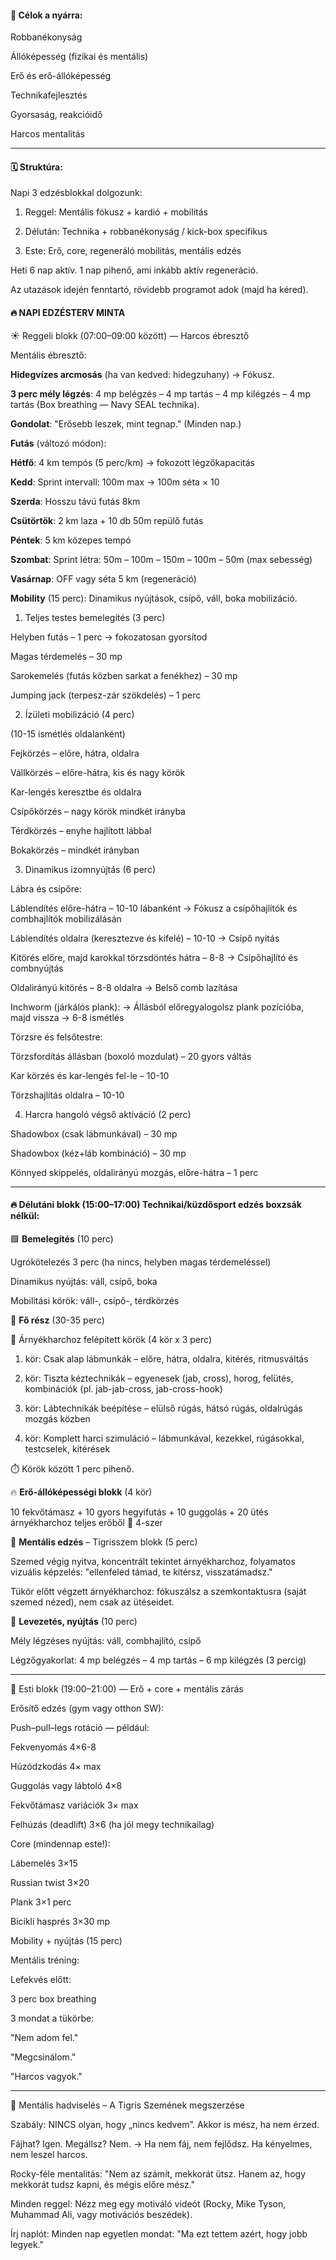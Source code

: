 
#### 🎯 Célok a nyárra:

Robbanékonyság

Állóképesség (fizikai és mentális)

Erő és erő-állóképesség

Technikafejlesztés

Gyorsaság, reakcióidő

Harcos mentalitás

---

#### 🗓️ Struktúra:

Napi 3 edzésblokkal dolgozunk:

1. Reggel: Mentális fókusz + kardió + mobilitás


2. Délután: Technika + robbanékonyság / kick-box specifikus


3. Este: Erő, core, regeneráló mobilitás, mentális edzés



Heti 6 nap aktív.
1 nap pihenő, ami inkább aktív regeneráció.

Az utazások idején fenntartó, rövidebb programot adok (majd ha kéred).

#### 🔥 NAPI EDZÉSTERV MINTA

☀️ Reggeli blokk (07:00–09:00 között) — Harcos ébresztő

Mentális ébresztő:

**Hidegvízes arcmosás** (ha van kedved: hidegzuhany) → Fókusz.

**3 perc mély légzés**: 4 mp belégzés – 4 mp tartás – 4 mp kilégzés – 4 mp tartás (Box breathing — Navy SEAL technika).

**Gondolat**: "Erősebb leszek, mint tegnap." (Minden nap.)


**Futás** (változó módon):

**Hétfő**: 4 km tempós (5 perc/km) → fokozott légzőkapacitás

**Kedd**: Sprint intervall: 100m max → 100m séta × 10

**Szerda**: Hosszu távú futás 8km

**Csütörtök**: 2 km laza + 10 db 50m repülő futás

**Péntek**: 5 km közepes tempó

**Szombat**: Sprint létra: 50m – 100m – 150m – 100m – 50m (max sebesség)

**Vasárnap**: OFF vagy séta 5 km (regeneráció)


**Mobility** (15 perc):
Dinamikus nyújtások, csípő, váll, boka mobilizáció.

 1. Teljes testes bemelegítés (3 perc)

Helyben futás – 1 perc → fokozatosan gyorsítod

Magas térdemelés – 30 mp

Sarokemelés (futás közben sarkat a fenékhez) – 30 mp

Jumping jack (terpesz-zár szökdelés) – 1 perc


2. Ízületi mobilizáció (4 perc)

(10-15 ismétlés oldalanként)

Fejkörzés – előre, hátra, oldalra

Vállkörzés – előre-hátra, kis és nagy körök

Kar-lengés keresztbe és oldalra

Csípőkörzés – nagy körök mindkét irányba

Térdkörzés – enyhe hajlított lábbal

Bokakörzés – mindkét irányban


 3. Dinamikus izomnyújtás (6 perc)

Lábra és csípőre:

Láblendítés előre-hátra – 10-10 lábanként
→ Fókusz a csípőhajlítók és combhajlítók mobilizálásán

Láblendítés oldalra (keresztezve és kifelé) – 10-10
→ Csípő nyitás

Kitörés előre, majd karokkal törzsdöntés hátra – 8-8
→ Csípőhajlító és combnyújtás

Oldalirányú kitörés – 8-8 oldalra
→ Belső comb lazítása

Inchworm (járkálós plank):
→ Állásból előregyalogolsz plank pozícióba, majd vissza → 6-8 ismétlés


Törzsre és felsőtestre:

Törzsfordítás állásban (boxoló mozdulat) – 20 gyors váltás

Kar körzés és kar-lengés fel-le – 10-10

Törzshajlítás oldalra – 10-10





 4. Harcra hangoló végső aktiváció (2 perc)

Shadowbox (csak lábmunkával) – 30 mp

Shadowbox (kéz+láb kombináció) – 30 mp

Könnyed skippelés, oldalirányú mozgás, előre-hátra – 1 perc



---

#### 🔥 Délutáni blokk (15:00–17:00) Technikai/küzdősport edzés boxzsák nélkül:

🟩 **Bemelegítés** (10 perc)

Ugrókötelezés 3 perc (ha nincs, helyben magas térdemeléssel)

Dinamikus nyújtás: váll, csípő, boka

Mobilitási körök: váll-, csípő-, térdkörzés

🥋 **Fő rész** (30-35 perc)

🔹 Árnyékharchoz felépített körök (4 kör x 3 perc)

1. kör: Csak alap lábmunkák – előre, hátra, oldalra, kitérés, ritmusváltás

2. kör: Tiszta kéztechnikák – egyenesek (jab, cross), horog, felütés, kombinációk (pl. jab-jab-cross, jab-cross-hook)

3. kör: Lábtechnikák beépítése – elülső rúgás, hátsó rúgás, oldalrúgás mozgás közben

4. kör: Komplett harci szimuláció – lábmunkával, kezekkel, rúgásokkal, testcselek, kitérések


⏱️ Körök között 1 perc pihenő.


🔥 **Erő-állóképességi blokk** (4 kör)

10 fekvőtámasz + 10 gyors hegyifutás + 10 guggolás + 20 ütés árnyékharchoz teljes erőből
🔁 4-szer


🧠 **Mentális edzés** – Tigrisszem blokk (5 perc)

Szemed végig nyitva, koncentrált tekintet árnyékharchoz, folyamatos vizuális képzelés: "ellenfeled támad, te kitérsz, visszatámadsz."

Tükör előtt végzett árnyékharchoz: fókuszálsz a szemkontaktusra (saját szemed nézed), nem csak az ütéseidet.


🧘 **Levezetés, nyújtás** (10 perc)

Mély légzéses nyújtás: váll, combhajlító, csípő

Légzőgyakorlat: 4 mp belégzés – 4 mp tartás – 6 mp kilégzés (3 percig)


---

🌙 Esti blokk (19:00–21:00) — Erő + core + mentális zárás

Erősítő edzés (gym vagy otthon SW):

Push–pull–legs rotáció — például:

Fekvenyomás 4×6-8

Húzódzkodás 4× max

Guggolás vagy lábtoló 4×8

Fekvőtámasz variációk 3× max

Felhúzás (deadlift) 3×6 (ha jól megy technikailag)



Core (mindennap este!):

Lábemelés 3×15

Russian twist 3×20

Plank 3×1 perc

Bicikli hasprés 3×30 mp


Mobility + nyújtás (15 perc)

Mentális tréning:

Lefekvés előtt:

3 perc box breathing

3 mondat a tükörbe:

"Nem adom fel."

"Megcsinálom."

"Harcos vagyok."


---

🥊 Mentális hadviselés – A Tigris Szemének megszerzése

Szabály: NINCS olyan, hogy „nincs kedvem”. Akkor is mész, ha nem érzed.

Fájhat? Igen. Megállsz? Nem.
→ Ha nem fáj, nem fejlődsz. Ha kényelmes, nem leszel harcos.

Rocky-féle mentalitás:
"Nem az számít, mekkorát ütsz. Hanem az, hogy mekkorát tudsz kapni, és mégis előre mész."

Minden reggel: Nézz meg egy motiváló videót (Rocky, Mike Tyson, Muhammad Ali, vagy motivációs beszédek).

Írj naplót: Minden nap egyetlen mondat:
"Ma ezt tettem azért, hogy jobb legyek."
